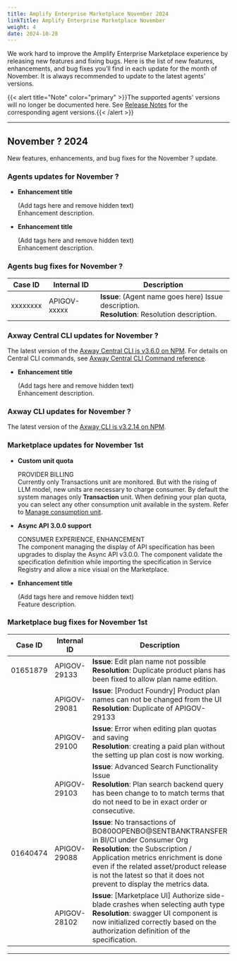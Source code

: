 ```yaml
---
title: Amplify Enterprise Marketplace November 2024
linkTitle: Amplify Enterprise Marketplace November
weight: 4
date: 2024-10-28
---
```

We work hard to improve the Amplify Enterprise Marketplace experience by releasing new features and fixing bugs. Here is the list of new features, enhancements, and bug fixes you’ll find in each update for the month of November. It is always recommended to update to the latest agents' versions.

{{< alert title="Note" color="primary" >}}The supported agents' versions will no longer be documented here. See [Release Notes](/docs/amplify_relnotes) for the corresponding agent versions.{{< /alert >}}

---

## November ? 2024

New features, enhancements, and bug fixes for the November ? update.

### Agents updates for November ?

* **Enhancement title**

    (Add tags here and remove hidden text<!--For example, PROVIDER EXPERIENCE, BACKSTAGE, ENHANCEMENT-->) <br />
    Enhancement description.

* **Enhancement title**

    (Add tags here and remove hidden text<!--For example, PROVIDER EXPERIENCE, SAAS, EMBEDDED AGENT, ENHANCEMENT-->) <br />
    Enhancement description.

<!--### Agents known issues (hidden if none)-->

### Agents bug fixes for November ?

| Case ID     | Internal ID  | Description                                       |
|-------------|--------------|---------------------------------------------------|
| xxxxxxxx    | APIGOV-xxxxx | **Issue**: (Agent name goes here) Issue description. <br />**Resolution**: Resolution description. |

### Axway Central CLI updates for November ?

The latest version of the [Axway Central CLI is v3.6.0 on NPM](https://www.npmjs.com/package/@axway/axway-central-cli/v/3.6.0). For details on Central CLI commands, see [Axway Central CLI Command reference](/docs/integrate_with_central/cli_central/cli_command_reference).

* **Enhancement title**

    (Add tags here and remove hidden text<!--For example, PROVIDER EXPERIENCE, ENHANCEMENT-->) <br />
    Enhancement description.

<!--### Axway Central CLI known issues for November ? (hidden if none)-->

<!--### Axway Central CLI bug fixes for November ?  (hidden if none)-->

### Axway CLI updates for November ?

The latest version of the [Axway CLI is v3.2.14 on NPM](https://www.npmjs.com/package/@axway/axway/v/3.2.14).

<!--### Axway CLI known issues for November ?  (hidden if none)-->

<!--### Axway CLI bug fixes for November ?  (hidden if none)-->

### Marketplace updates for November 1st

* **Custom unit quota**

   PROVIDER BILLING<br />
   Currently only Transactions unit are monitored. But with the rising of LLM model, new units are necessary to charge consumer. By default the system manages only **Transaction** unit. When defining your plan quota, you can select any other consumption unit available in the system. Refer to [Manage consumption unit](/docs/manage_product_foundry/manage_consumption_units).

* **Async API 3.0.0 support**

   CONSUMER EXPERIENCE, ENHANCEMENT<br />
   The component managing the display of API specification has been upgrades to display the Async API v3.0.0. The component validate the specification definition while importing the specification in Service Registry and allow a nice visual on the Marketplace.

* **Enhancement title**

    (Add tags here and remove hidden text<!--For example, CONSUMER EXPERIENCE, MARKETPLACE, ENHANCEMENT-->) <br />
   Feature description.

<!--### Marketplace known issues for November ?  (hidden if none)-->

### Marketplace bug fixes for November 1st

| Case ID   | Internal ID  | Description                                       |
|-----------|--------------|---------------------------------------------------|
| 01651879 | APIGOV-29133 | **Issue**: Edit plan name not possible <br />**Resolution**: Duplicate product plans has been fixed to allow plan name edition. |
|          | APIGOV-29081 | **Issue**: [Product Foundry] Product plan names can not be changed from the UI <br />**Resolution**: Duplicate of APIGOV-29133 |
|          | APIGOV-29100 | **Issue**: Error when editing plan quotas and saving <br />**Resolution**: creating a paid plan without the setting up plan cost is now working. |
|          | APIGOV-29103 | **Issue**: Advanced Search Functionality Issue <br />**Resolution**: Plan search backend query has been change to to match terms that do not need to be in exact order or consecutive. |
| 01640474 | APIGOV-29088 | **Issue**: No transactions of BO800OPENBO@SENTBANKTRANSFER in BI/CI under Consumer Org <br />**Resolution**: the Subscription / Application metrics enrichment is done even if the related asset/product release is not the latest so that it does not prevent to display the metrics data. |
|          | APIGOV-28102 | **Issue**: [Marketplace UI] Authorize side-blade crashes when selecting auth type <br />**Resolution**: swagger UI component is now initialized correctly based on the authorization definition of the specification. |

---
